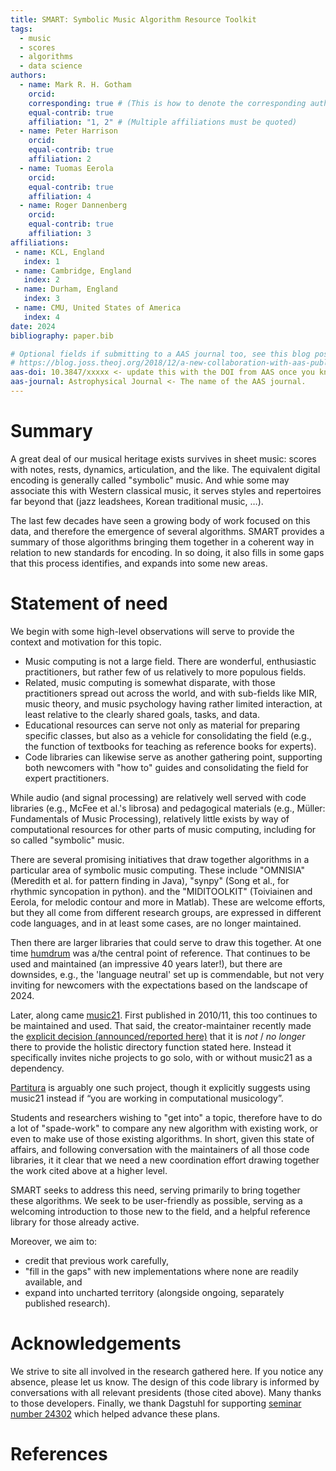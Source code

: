 ```yaml
---
title: SMART: Symbolic Music Algorithm Resource Toolkit
tags:
  - music
  - scores
  - algorithms
  - data science
authors:
  - name: Mark R. H. Gotham
    orcid: 
    corresponding: true # (This is how to denote the corresponding author)
    equal-contrib: true
    affiliation: "1, 2" # (Multiple affiliations must be quoted)
  - name: Peter Harrison
    orcid: 
    equal-contrib: true
    affiliation: 2
  - name: Tuomas Eerola
    orcid: 
    equal-contrib: true
    affiliation: 4
  - name: Roger Dannenberg
    orcid: 
    equal-contrib: true
    affiliation: 3
affiliations:
 - name: KCL, England
   index: 1
 - name: Cambridge, England
   index: 2
 - name: Durham, England
   index: 3
 - name: CMU, United States of America
   index: 4
date: 2024
bibliography: paper.bib

# Optional fields if submitting to a AAS journal too, see this blog post:
# https://blog.joss.theoj.org/2018/12/a-new-collaboration-with-aas-publishing
aas-doi: 10.3847/xxxxx <- update this with the DOI from AAS once you know it.
aas-journal: Astrophysical Journal <- The name of the AAS journal.
---
```



# Summary

A great deal of our musical heritage exists survives 
in sheet music: scores with notes, rests, dynamics, articulation, and the like.
The equivalent digital encoding is generally called "symbolic" music.
And whie some may associate this with Western classical music,
it serves styles and repertoires far beyond that (jazz leadshees, Korean traditional music, …).

The last few decades have seen a growing body of work focused on this data,
and therefore the emergence of several algorithms.
SMART provides a summary of those algorithms
bringing them together in a coherent way in relation to new standards for encoding.
In so doing, it also fills in some gaps that this process identifies,
and expands into some new areas.


# Statement of need

We begin with some high-level observations will serve to provide the context and motivation for this topic.
* Music computing is not a large field. There are wonderful, enthusiastic practitioners, but rather few of us relatively to more populous fields.
* Related, music computing is somewhat disparate, with those practitioners spread out across the world, and with sub-fields like MIR, music theory, and music psychology having rather limited interaction, at least relative to the clearly shared goals, tasks, and data.
* Educational resources can serve not only as material for preparing specific classes, but also as a vehicle for consolidating the field (e.g., the function of textbooks for teaching as reference books for experts).
* Code libraries can likewise serve as another gathering point, supporting both newcomers with "how to" guides and consolidating the field for expert practitioners.

While audio (and signal processing) are relatively well served with code libraries
(e.g., McFee et al.'s librosa)
and pedagogical materials
(e.g., Müller: Fundamentals of Music Processing),
relatively little exists by way of computational resources for other parts of music computing,
including for so called "symbolic" music.

There are several promising initiatives that draw together algorithms in a particular area
of symbolic music computing.
These include
"OMNISIA" (Meredith et al. for pattern finding in Java),
"synpy" (Song et al., for rhythmic syncopation in python).
and the "MIDITOOLKIT" (Toiviainen and Eerola, for melodic contour and more in Matlab).
These are welcome efforts, but they all come from 
different research groups,
are expressed in different code languages,
and in at least some cases, are no longer maintained.

Then there are larger libraries that could serve to draw this together.
At one time [humdrum](https://www.humdrum.org/) was a/the central point of reference. 
That continues to be used and maintained (an impressive 40 years later!),
but there are downsides, e.g., the 'language neutral' set up is commendable,
but not very inviting for newcomers with the expectations based on the landscape of 2024.

Later, along came [music21](https://github.com/cuthbertLab/music21).
First published in 2010/11, this too continues to be maintained and used.
That said, the creator-maintainer recently made the
[explicit decision (announced/reported here)](https://groups.google.com/g/music21list/c/HF3tgkMvNWI/m/7vaIHr88BAAJ)
that it is _not_ / _no longer_ there to provide the holistic directory function stated here.
Instead it specifically invites niche projects to go solo, with or without music21 as a dependency.

[Partitura](https://partitura.readthedocs.io/en/latest/)
is arguably one such project,
though it explicitly suggests using music21 instead if
“you are working in computational musicology”.

Students and researchers wishing to "get into" a topic,
therefore have to do a lot of "spade-work" to compare any new algorithm with existing work, or even to make use of those existing algorithms.
In short, 
given this state of affairs, and following conversation with the maintainers of all those code libraries,
it it clear that we need a new coordination effort
drawing together the work cited above at a higher level.

SMART seeks to address this need, serving primarily to bring together these algorithms.
We seek to be user-friendly as possible,
serving as a welcoming introduction to those new to the field,
and a helpful reference library for those already active.

Moreover, we aim to:
* credit that previous work carefully,
* "fill in the gaps" with new implementations where none are readily available, and 
* expand into uncharted territory (alongside ongoing, separately published research).


# Acknowledgements

We strive to site all involved in the research gathered here.
If you notice any absence, please let us know.
The design of this code library is informed by conversations with all relevant presidents (those cited above).
Many thanks to those developers.
Finally, we thank Dagstuhl for supporting
[seminar number 24302](https://www.dagstuhl.de/en/seminars/seminar-calendar/seminar-details/24302)
which helped advance these plans.


# References

